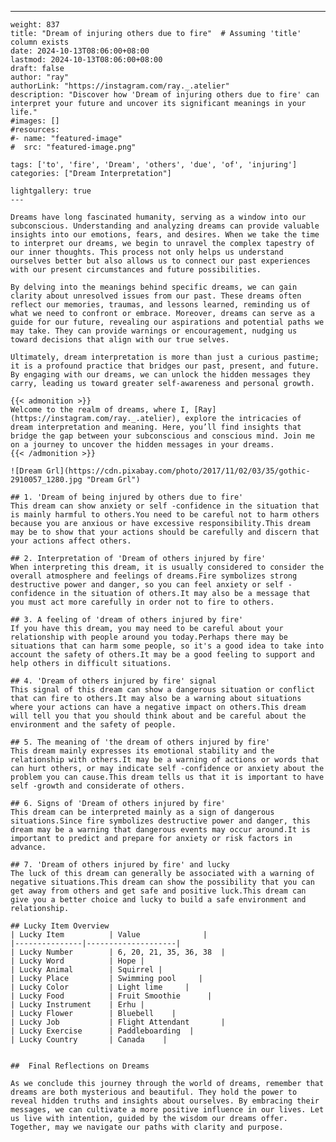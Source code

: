 ---
    weight: 837
    title: "Dream of injuring others due to fire"  # Assuming 'title' column exists
    date: 2024-10-13T08:06:00+08:00
    lastmod: 2024-10-13T08:06:00+08:00
    draft: false
    author: "ray"
    authorLink: "https://instagram.com/ray._.atelier"
    description: "Discover how 'Dream of injuring others due to fire' can interpret your future and uncover its significant meanings in your life."
    #images: []
    #resources:
    #- name: "featured-image"
    #  src: "featured-image.png"
    
    tags: ['to', 'fire', 'Dream', 'others', 'due', 'of', 'injuring']
    categories: ["Dream Interpretation"]
    
    lightgallery: true
    ---
    
    Dreams have long fascinated humanity, serving as a window into our subconscious. Understanding and analyzing dreams can provide valuable insights into our emotions, fears, and desires. When we take the time to interpret our dreams, we begin to unravel the complex tapestry of our inner thoughts. This process not only helps us understand ourselves better but also allows us to connect our past experiences with our present circumstances and future possibilities.
    
    By delving into the meanings behind specific dreams, we can gain clarity about unresolved issues from our past. These dreams often reflect our memories, traumas, and lessons learned, reminding us of what we need to confront or embrace. Moreover, dreams can serve as a guide for our future, revealing our aspirations and potential paths we may take. They can provide warnings or encouragement, nudging us toward decisions that align with our true selves.
    
    Ultimately, dream interpretation is more than just a curious pastime; it is a profound practice that bridges our past, present, and future. By engaging with our dreams, we can unlock the hidden messages they carry, leading us toward greater self-awareness and personal growth.
    
    {{< admonition >}}
    Welcome to the realm of dreams, where I, [Ray](https://instagram.com/ray._.atelier), explore the intricacies of dream interpretation and meaning. Here, you’ll find insights that bridge the gap between your subconscious and conscious mind. Join me on a journey to uncover the hidden messages in your dreams.
    {{< /admonition >}}
    
    ![Dream Grl](https://cdn.pixabay.com/photo/2017/11/02/03/35/gothic-2910057_1280.jpg "Dream Grl")
    
    ## 1. 'Dream of being injured by others due to fire'
    This dream can show anxiety or self -confidence in the situation that is mainly harmful to others.You need to be careful not to harm others because you are anxious or have excessive responsibility.This dream may be to show that your actions should be carefully and discern that your actions affect others.
    
    ## 2. Interpretation of 'Dream of others injured by fire'
    When interpreting this dream, it is usually considered to consider the overall atmosphere and feelings of dreams.Fire symbolizes strong destructive power and danger, so you can feel anxiety or self -confidence in the situation of others.It may also be a message that you must act more carefully in order not to fire to others.
    
    ## 3. A feeling of 'dream of others injured by fire'
    If you have this dream, you may need to be careful about your relationship with people around you today.Perhaps there may be situations that can harm some people, so it's a good idea to take into account the safety of others.It may be a good feeling to support and help others in difficult situations.
    
    ## 4. 'Dream of others injured by fire' signal
    This signal of this dream can show a dangerous situation or conflict that can fire to others.It may also be a warning about situations where your actions can have a negative impact on others.This dream will tell you that you should think about and be careful about the environment and the safety of people.
    
    ## 5. The meaning of 'the dream of others injured by fire'
    This dream mainly expresses its emotional stability and the relationship with others.It may be a warning of actions or words that can hurt others, or may indicate self -confidence or anxiety about the problem you can cause.This dream tells us that it is important to have self -growth and considerate of others.
    
    ## 6. Signs of 'Dream of others injured by fire'
    This dream can be interpreted mainly as a sign of dangerous situations.Since fire symbolizes destructive power and danger, this dream may be a warning that dangerous events may occur around.It is important to predict and prepare for anxiety or risk factors in advance.
    
    ## 7. 'Dream of others injured by fire' and lucky
    The luck of this dream can generally be associated with a warning of negative situations.This dream can show the possibility that you can get away from others and get safe and positive luck.This dream can give you a better choice and lucky to build a safe environment and relationship.
    
    ## Lucky Item Overview
    | Lucky Item          | Value              |
    |---------------|--------------------|
    | Lucky Number        | 6, 20, 21, 35, 36, 38  |
    | Lucky Word          | Hope |
    | Lucky Animal        | Squirrel |
    | Lucky Place         | Swimming pool     |
    | Lucky Color         | Light lime     |
    | Lucky Food          | Fruit Smoothie      |
    | Lucky Instrument    | Erhu |
    | Lucky Flower        | Bluebell    |
    | Lucky Job           | Flight Attendant       |
    | Lucky Exercise      | Paddleboarding  |
    | Lucky Country       | Canada    |
    
    
    ##  Final Reflections on Dreams
    
    As we conclude this journey through the world of dreams, remember that dreams are both mysterious and beautiful. They hold the power to reveal hidden truths and insights about ourselves. By embracing their messages, we can cultivate a more positive influence in our lives. Let us live with intention, guided by the wisdom our dreams offer. Together, may we navigate our paths with clarity and purpose.
    